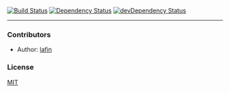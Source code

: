 [![Build Status](https://travis-ci.org/lafin/talks-on-map.svg?branch=dev)](https://travis-ci.org/lafin/talks-on-map) [![Dependency Status](https://david-dm.org/lafin/talks-on-map.svg)](https://david-dm.org/lafin/talks-on-map) [![devDependency Status](https://david-dm.org/lafin/talks-on-map/dev-status.svg)](https://david-dm.org/lafin/talks-on-map#info=devDependencies)
___

### Contributors

 * Author: [lafin](https://github.com/lafin)

### License

  [MIT](LICENSE)
